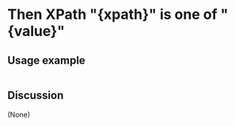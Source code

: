 
Then XPath "{xpath}" is one of "{value}"
=============================================================================================================

Usage example
-------------

```
```

Discussion
----------

(None)